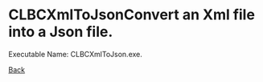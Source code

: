 
# CLBCXmlToJsonConvert an Xml file into a Json file.
          
Executable Name: CLBCXmlToJson.exe.

<a href="../../README.md">Back</a>